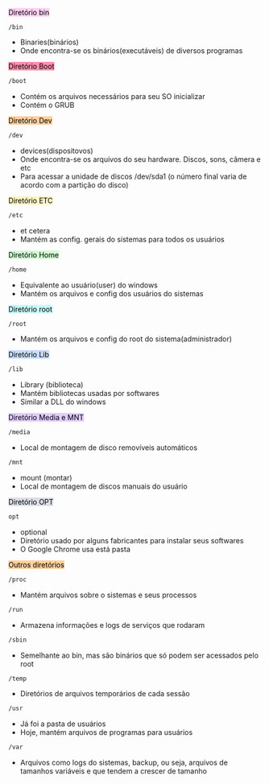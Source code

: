 <mark style="background: #FFB8EBA6;">Diretório bin</mark> 

```shell
/bin
```
* Binaries(binários)
* Onde encontra-se os binários(executáveis) de diversos programas

<mark style="background: #FF5582A6;">Diretório Boot</mark>

```bash
/boot
```
* Contém os arquivos necessários para seu SO inicializar
* Contém o GRUB

<mark style="background: #FFB86CA6;">Diretório Dev</mark>

```bash
/dev
```
* devices(dispositovos)
* Onde encontra-se os arquivos do seu hardware. Discos, sons, câmera e etc
* Para acessar a unidade de discos /dev/sda1 (o número final varia de acordo com a partição do disco)

<mark style="background: #FFF3A3A6;">Diretório ETC</mark>
 
```bash
/etc
```
* et cetera
* Mantém as config. gerais do sistemas para todos os usuários

<mark style="background: #BBFABBA6;">Diretório Home</mark>

```bash
/home
```
* Equivalente ao usuário(user) do windows
* Mantém os arquivos e config dos usuários do sistemas

<mark style="background: #ABF7F7A6;">Diretório root</mark>

```bash
/root
```
* Mantém os arquivos e config do root do sistema(administrador)

<mark style="background: #ADCCFFA6;">Diretório Lib</mark>

```bash
/lib
```
* Library (biblioteca)
* Mantém bibliotecas usadas por softwares
* Similar a DLL do windows

<mark style="background: #D2B3FFA6;">Diretório Media e MNT</mark>

```bash
/media
```

* Local de montagem de disco removíveis automáticos

```bash
/mnt
```
* mount (montar)
* Local de montagem de discos manuais do usuário

<mark style="background: #CACFD9A6;">Diretório  OPT</mark>

```bash
opt
```
* optional
* Diretório usado por alguns fabricantes para instalar seus softwares
* O Google Chrome usa está pasta

<mark style="background: #FFB86CA6;">Outros diretórios</mark>

```bash
/proc
```
* Mantém arquivos sobre o sistemas e seus processos

```bash
/run
```
* Armazena informações e logs de serviços que rodaram

```bash
/sbin
```
* Semelhante ao bin, mas são binários que só podem ser acessados pelo root

```bash
/temp
```
* Diretórios de arquivos temporários de cada sessão

```bash
/usr
```
* Já foi a pasta de usuários
* Hoje, mantém arquivos de programas para usuários

```bash
/var
```
* Arquivos como logs do sistemas, backup, ou seja, arquivos de tamanhos variáveis e que tendem a crescer de tamanho